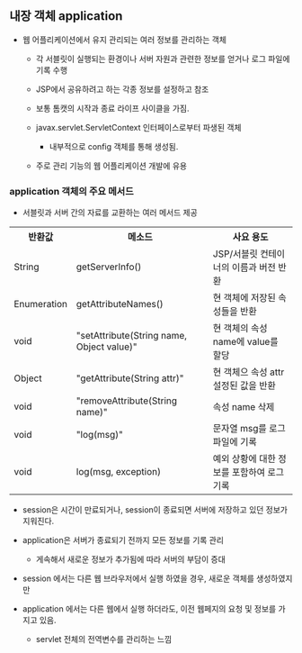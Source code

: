 ## 내장 객체 application
- 웹 어플리케이션에서 유지 관리되는 여러 정보를 관리하는 객체
  - 각 서블릿이 실행되는 환경이나 서버 자원과 관련한 정보를 얻거나 로그 파일에 기록 수행
  - JSP에서 공유하려고 하는 각종 정보를 설정하고 참조
  - 보통 톰캣의 시작과 종료 라이프 사이클을 가짐.

  - javax.servlet.ServletContext 인터페이스로부터 파생된 객체
    - 내부적으로 config 객체를 통해 생성됨.

  - 주로 관리 기능의 웹 어플리케이션 개발에 유용

### application 객체의 주요 메서드
- 서블릿과 서버 간의 자료를 교환하는 여러 메서드 제공
<table>
  <th>반환값
  <th>메소드
  <th>사요 용도
  <tr>
    <td>String
    <td>getServerInfo()
    <td>JSP/서블릿 컨테이너의 이름과 버전 반환
  <tr>
    <td>Enumeration<String>
    <td>getAttributeNames()
    <td>현 객체에 저장된 속성들을 반환
  <tr>
    <td>void
    <td> "setAttribute(String name, Object value)"
    <td>현 객체의 속성 name에 value를 할당
  <tr>
    <td>Object
    <td> "getAttribute(String attr)"
    <td>현 객체으 속성 attr 설정된 값을 반환
  <tr>
    <td>void
    <td> "removeAttribute(String name)"
    <td>속성 name 삭제
  <tr>
    <td>void
    <td>"log(msg)"
    <td>문자열 msg를 로그 파일에 기록
  <tr>
    <td>void
    <td>log(msg, exception)
    <td>예외 상황에 대한 정보를 포함하여 로그 기록
</table>
      
- session은 시간이 만료되거나, session이 종료되면 서버에 저장하고 있던 정보가 지워진다.
- application은 서버가 종료되기 전까지 모든 정보를 기록 관리
  - 게속해서 새로운 정보가 추가됨에 따라 서버의 부담이 증대

- session 에서는 다른 웹 브라우저에서 실행 하였을 경우, 새로운 객체를 생성하였지만
- application 에서는 다른 웹에서 실행 하더라도, 이전 웹페지의 요청 및 정보를 가지고 있음.
  - servlet 전체의 전역변수를 관리하는 느낌
